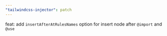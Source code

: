 ```yaml
---
"tailwindcss-injector": patch
---
```


feat: add `insertAfterAtRulesNames` option for insert node after `@import` and `@use`
